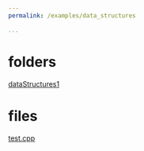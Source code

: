 ```yaml
---
permalink: /examples/data_structures

...
```

# folders

[dataStructures1](/mssm_spring22/examples/data_structures/dataStructures1)

# files

[test.cpp](/mssm_spring22\examples\data_structures\test_cpp.html)

